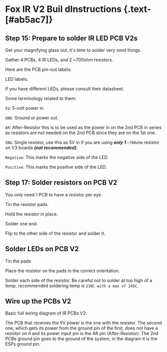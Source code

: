 <script setup>
import ImageCard from '../../vue/images/ImageComponent.vue'
import { image_settings } from '../../static/image_settings'
</script>

# Fox IR V2 Buil dInstructions {.text-[#ab5ac7]}

## Step 15: Prepare to solder IR LED PCB V2s

Get your magnifying glass out, it's time to solder very smol things.

Gather 4 PCBs, 4 IR LEDs, and 2 ~700ohm resistors.

<ImageCard :options="image_settings.fox_ir_build_instructions_one"/>

Here are the PCB pin-out labels:

<ImageCard :options="image_settings.fox_ir_build_instructions_two"/>

LED labels:

<ImageCard :options="image_settings.fox_ir_build_instructions_three"/>

If you have different LEDs, please consult their datasheet.

Some terminology related to them:

`5V`: 5-volt power in.

`GND`: Ground or power out.

`AR`: After-Resistor this is to be used as the power in on the 2nd PCB in series as resistors are not needed on the 2nd PCB since they are on the 1st one.

`SNG`: Single resistor, use this as 5V in if you are using ***only 1*** `~700ohm` resistor on V3 boards ***(not recommended)***.

`Negative`: This marks the negative side of the LED.

`Positive`: This marks the positive side of the LED.

## Step 17: Solder resistors on PCB V2

You only need 1 PCB to have a resistor per eye.

<ImageCard :options="image_settings.fox_ir_build_instructions_four"/>

Tin the resistor pads.

<ImageCard :options="image_settings.fox_ir_build_instructions_five"/>

Hold the resistor in place.

<ImageCard :options="image_settings.fox_ir_build_instructions_six"/>

Solder one end.

<ImageCard :options="image_settings.fox_ir_build_instructions_seven"/>

Flip to the other side of the resistor and solder it.

<ImageCard :options="image_settings.fox_ir_build_instructions_eight"/>

## Solder LEDs on PCB V2

<ImageCard :options="image_settings.fox_ir_build_instructions_nine"/>

Tin the pads

<ImageCard :options="image_settings.fox_ir_build_instructions_ten"/>

Place the resistor on the pads in the correct orientation.

<ImageCard :options="image_settings.fox_ir_build_instructions_eleven"/>

Solder each side of the resistor. Be careful not to solder at too high of a temp, recommended soldering temp is `230C with a max of 245C`.

<ImageCard :options="image_settings.fox_ir_build_instructions_twelve"/>

## Wire up the PCBs V2

Basic full wiring diagram of IR PCBs V2.

<ImageCard :options="image_settings.fox_ir_build_instructions_twelve"/>

The PCB that receives the 5V power is the one with the resistor. The second one, which gets its power from the ground pin of the first, does not have a resistor on it and its power input pin is the AR pin (After-Resistor). The 2nd PCBs ground pin goes to the ground of the system, in the diagram it is the ESPs ground pin.
